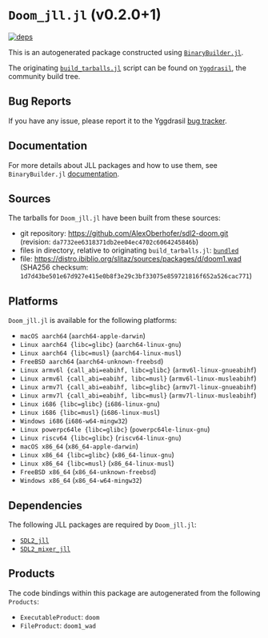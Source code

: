 # `Doom_jll.jl` (v0.2.0+1)

[![deps](https://juliahub.com/docs/Doom_jll/deps.svg)](https://juliahub.com/ui/Packages/General/Doom_jll/)

This is an autogenerated package constructed using [`BinaryBuilder.jl`](https://github.com/JuliaPackaging/BinaryBuilder.jl).

The originating [`build_tarballs.jl`](https://github.com/JuliaPackaging/Yggdrasil/blob/a96231990ce7ff5e46e49de31bd7ad8a766e77cf/D/Doom/build_tarballs.jl) script can be found on [`Yggdrasil`](https://github.com/JuliaPackaging/Yggdrasil/), the community build tree.

## Bug Reports

If you have any issue, please report it to the Yggdrasil [bug tracker](https://github.com/JuliaPackaging/Yggdrasil/issues).

## Documentation

For more details about JLL packages and how to use them, see `BinaryBuilder.jl` [documentation](https://docs.binarybuilder.org/stable/jll/).

## Sources

The tarballs for `Doom_jll.jl` have been built from these sources:

* git repository: https://github.com/AlexOberhofer/sdl2-doom.git (revision: `da7732ee6318371db2ee04ec4702c6064245846b`)
* files in directory, relative to originating `build_tarballs.jl`: [`bundled`](https://github.com/JuliaPackaging/Yggdrasil/tree/a96231990ce7ff5e46e49de31bd7ad8a766e77cf/D/Doom/bundled)
* file: https://distro.ibiblio.org/slitaz/sources/packages/d/doom1.wad (SHA256 checksum: `1d7d43be501e67d927e415e0b8f3e29c3bf33075e859721816f652a526cac771`)

## Platforms

`Doom_jll.jl` is available for the following platforms:

* `macOS aarch64` (`aarch64-apple-darwin`)
* `Linux aarch64 {libc=glibc}` (`aarch64-linux-gnu`)
* `Linux aarch64 {libc=musl}` (`aarch64-linux-musl`)
* `FreeBSD aarch64` (`aarch64-unknown-freebsd`)
* `Linux armv6l {call_abi=eabihf, libc=glibc}` (`armv6l-linux-gnueabihf`)
* `Linux armv6l {call_abi=eabihf, libc=musl}` (`armv6l-linux-musleabihf`)
* `Linux armv7l {call_abi=eabihf, libc=glibc}` (`armv7l-linux-gnueabihf`)
* `Linux armv7l {call_abi=eabihf, libc=musl}` (`armv7l-linux-musleabihf`)
* `Linux i686 {libc=glibc}` (`i686-linux-gnu`)
* `Linux i686 {libc=musl}` (`i686-linux-musl`)
* `Windows i686` (`i686-w64-mingw32`)
* `Linux powerpc64le {libc=glibc}` (`powerpc64le-linux-gnu`)
* `Linux riscv64 {libc=glibc}` (`riscv64-linux-gnu`)
* `macOS x86_64` (`x86_64-apple-darwin`)
* `Linux x86_64 {libc=glibc}` (`x86_64-linux-gnu`)
* `Linux x86_64 {libc=musl}` (`x86_64-linux-musl`)
* `FreeBSD x86_64` (`x86_64-unknown-freebsd`)
* `Windows x86_64` (`x86_64-w64-mingw32`)

## Dependencies

The following JLL packages are required by `Doom_jll.jl`:

* [`SDL2_jll`](https://github.com/JuliaBinaryWrappers/SDL2_jll.jl)
* [`SDL2_mixer_jll`](https://github.com/JuliaBinaryWrappers/SDL2_mixer_jll.jl)

## Products

The code bindings within this package are autogenerated from the following `Products`:

* `ExecutableProduct`: `doom`
* `FileProduct`: `doom1_wad`
